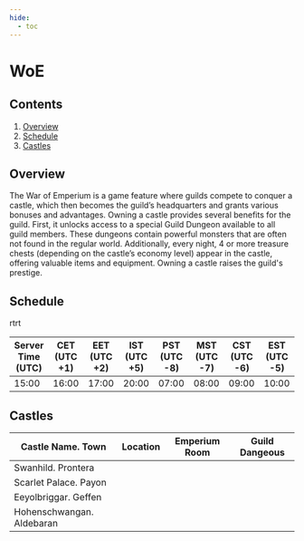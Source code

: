 ```yaml
---
hide:
  - toc
---
```


# WoE

## Contents
1. [Overview](#overview)
2. [Schedule](#schedule)
3. [Castles](#castles)

## Overview
The War of Emperium is a game feature where guilds compete to conquer a castle, which then becomes the guild’s headquarters and grants various bonuses and advantages.
Owning a castle provides several benefits for the guild. First, it unlocks access to a special Guild Dungeon available to all guild members. These dungeons contain powerful monsters that are often not found in the regular world. Additionally, every night, 4 or more treasure chests (depending on the castle’s economy level) appear in the castle, offering valuable items and equipment. Owning a castle raises the guild's prestige.

## Schedule

rtrt

| Server Time (UTC)  | CET (UTC +1)    | EET (UTC +2)       |  IST (UTC +5)          | PST (UTC -8)          | MST (UTC -7)         | CST (UTC -6)         | EST (UTC -5)         |
|--------------------|-----------------|--------------------|------------------------|-----------------------|----------------------|----------------------|----------------------|
| 15:00              | 16:00           | 17:00              | 20:00                  | 07:00                 | 08:00                | 09:00                | 10:00                |

## Castles

| Castle Name. Town  | Location   | Emperium Room       |  Guild Dangeous        |
|--------------------|------------|---------------------|------------------------|
|Swanhild. Prontera|
|Scarlet Palace. Payon|
|Eeyolbriggar. Geffen|
|Hohenschwangan. Aldebaran|